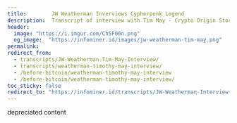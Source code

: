```yaml
---
title:        JW Weatherman Inverviews Cypherpunk Legend
description:  Transcript of interview with Tim May - Crypto Origin Stories.
header: 
  image: "https://i.imgur.com/Ch5F00n.png"
  og_image:  "https://infominer.id/images/jw-weatherman-tim-may.png"
permalink: 
redirect_from: 
  - transcripts/JW-Weatherman-Tim-May-Interview/
  - transcripts/weatherman-timothy-may-interview/
  - /before-bitcoin/weatherman-timothy-may-interview
  - /before-bitcoin/weatherman-timothy-may-interview/
toc_sticky: false
redirect_to: "https://infominer.id/transcripts/JW-Weatherman-Interview-Tim-May/"
---
```



depreciated content